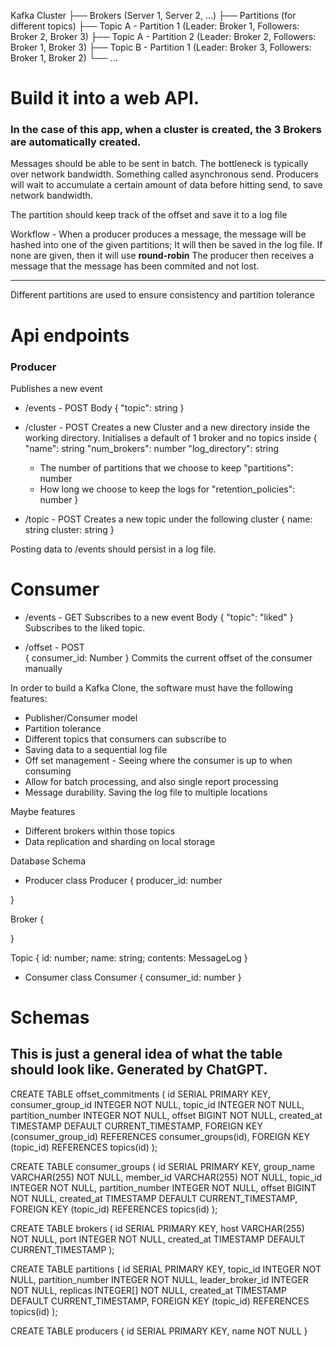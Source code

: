 Kafka Cluster
    ├── Brokers (Server 1, Server 2, ...)
           ├── Partitions (for different topics)
           ├── Topic A - Partition 1 (Leader: Broker 1, Followers: Broker 2, Broker 3)
           ├── Topic A - Partition 2 (Leader: Broker 2, Followers: Broker 1, Broker 3)
           ├── Topic B - Partition 1 (Leader: Broker 3, Followers: Broker 1, Broker 2)
           └── ...

# Build it into a web API.
### In the case of this app, when a cluster is created, the 3 Brokers are automatically created.

Messages should be able to be sent in batch. The bottleneck is typically over network bandwidth.
Something called asynchronous send. Producers will wait to accumulate a certain amount of data before hitting send, to save network bandwidth.

The partition should keep track of the offset and save it to a log file  

Workflow -
When a producer produces a message, the message will be hashed into one of the given partitions; It will then be saved in the log file.
If none are given, then it will use **round-robin**
The producer then receives a message that the message has been commited and not lost. 
_______
Different partitions are used to ensure consistency and partition tolerance
	
# Api endpoints
### Producer 
Publishes a new event
 - /events - POST
Body 
{ 
    "topic": string
}
	
- /cluster - POST 
Creates a new Cluster and a new directory inside the working directory. Initialises a default of 1 broker and no topics inside
{
    "name": string
    "num_brokers": number
    "log_directory": string
    - The number of partitions that we choose to keep
    "partitions": number
    - How long we choose to keep the logs for
    "retention_policies": number
}
 
- /topic - POST
Creates a new topic under the following cluster
{
    name: string
    cluster: string
}

Posting data to /events should persist in a log file. 

# Consumer
 - /events - GET 
Subscribes to a new event
Body { 
    "topic": "liked"
}
Subscribes to the liked topic.

 - /offset - POST  
 {
    consumer_id: Number
 }
 Commits the current offset of the consumer manually

In order to build a Kafka Clone, the software must have the following features:
 - Publisher/Consumer model 
 - Partition tolerance
 - Different topics that consumers can subscribe to
 - Saving data to a sequential log file
 - Off set management - Seeing where the consumer is up to when consuming
 - Allow for batch processing, and also single report processing
 - Message durability. Saving the log file to multiple locations

Maybe features
 - Different brokers within those topics
 - Data replication and sharding on local storage

Database Schema
 - Producer
class Producer {
	producer_id: number

}

Broker {

}

Topic {
	id: number;
	name: string;
	contents: MessageLog
}


 - Consumer
class Consumer {
	consumer_id: number
}

# Schemas 
## This is just a general idea of what the table should look like. Generated by ChatGPT. 
CREATE TABLE offset_commitments (
    id SERIAL PRIMARY KEY,
    consumer_group_id INTEGER NOT NULL,
    topic_id INTEGER NOT NULL,
    partition_number INTEGER NOT NULL,
    offset BIGINT NOT NULL,
    created_at TIMESTAMP DEFAULT CURRENT_TIMESTAMP,
    FOREIGN KEY (consumer_group_id) REFERENCES consumer_groups(id),
    FOREIGN KEY (topic_id) REFERENCES topics(id)
);


CREATE TABLE consumer_groups (
    id SERIAL PRIMARY KEY,
    group_name VARCHAR(255) NOT NULL,
    member_id VARCHAR(255) NOT NULL,
    topic_id INTEGER NOT NULL,
    partition_number INTEGER NOT NULL,
    offset BIGINT NOT NULL,
    created_at TIMESTAMP DEFAULT CURRENT_TIMESTAMP,
    FOREIGN KEY (topic_id) REFERENCES topics(id)
);

CREATE TABLE brokers (
    id SERIAL PRIMARY KEY,
    host VARCHAR(255) NOT NULL,
    port INTEGER NOT NULL,
    created_at TIMESTAMP DEFAULT CURRENT_TIMESTAMP
);

CREATE TABLE partitions (
    id SERIAL PRIMARY KEY,
    topic_id INTEGER NOT NULL,
    partition_number INTEGER NOT NULL,
    leader_broker_id INTEGER NOT NULL,
    replicas INTEGER[] NOT NULL,
    created_at TIMESTAMP DEFAULT CURRENT_TIMESTAMP,
    FOREIGN KEY (topic_id) REFERENCES topics(id)
);

CREATE TABLE producers {
    id SERIAL PRIMARY KEY,
    name NOT NULL 
}


